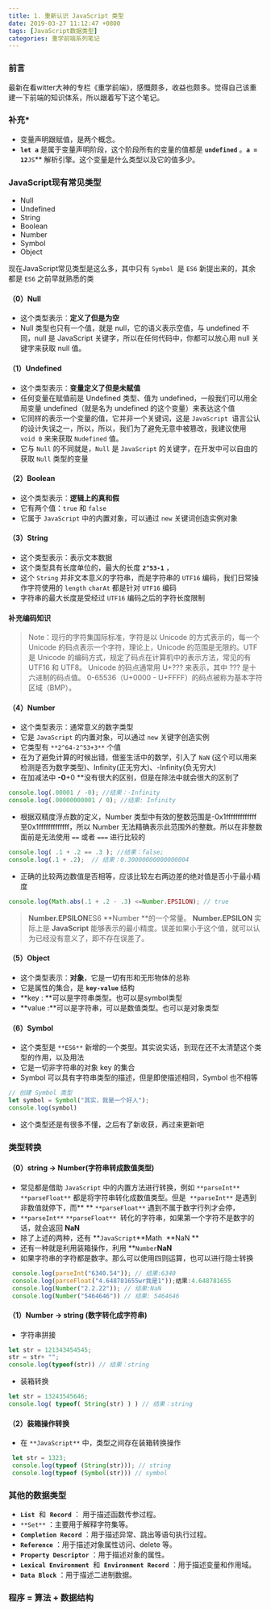 ```yaml
---
title: 1. 重新认识 JavaScript 类型
date: 2019-03-27 11:12:47 +0800
tags: [JavaScript数据类型]
categories: 重学前端系列笔记
---
```

<a name="df368884"></a>
### 前言
最新在看witter大神的专栏《重学前端》，感慨颇多，收益也颇多。觉得自己该重建一下前端的知识体系，所以跟着写下这个笔记。
<a name="49448199"></a>
### 补充*
* 变量声明跟赋值，是两个概念。
* **`let a`** 是属于变量声明阶段，这个阶段所有的变量的值都是 **`undefined`** 。**`a = 12`**`JS`** 解析引擎。这个变量是什么类型以及它的值多少。
<a name="2746c81b"></a>
### JavaScript现有常见类型
* Null
* Undefined
* String
* Boolean
* Number
* Symbol
* Object

现在JavaScript常见类型是这么多，其中只有 `Symbol`  是 `ES6` 新提出来的，其余都是 `ES6` 之前早就熟悉的类
<a name="c23f5abf"></a>
#### （0）Null
* 这个类型表示：**定义了但是为空**
* Null 类型也只有一个值，就是 null，它的语义表示空值，与 undefined 不同，null 是 JavaScript 关键字，所以在任何代码中，你都可以放心用 null 关键字来获取 null 值。
<a name="357bda8a"></a>
#### （1）Undefined
* 这个类型表示：**变量定义了但是未赋值**
* 任何变量在赋值前是 Undefined 类型、值为 undefined，一般我们可以用全局变量 undefined（就是名为 undefined 的这个变量）来表达这个值
* 它同样的表示一个变量的值，它并非一个关键词，这是 `JavaScript`  语言公认的设计失误之一，所以，所以，我们为了避免无意中被篡改，我建议使用 `void 0` 来来获取 `Nudefined` 值。
* 它与 `Null` 的不同就是，`Null` 是 `JavaScript` 的关键字，在开发中可以自由的获取 `Null` 类型的变量
<a name="f9369aa0"></a>
#### （2）Boolean
* 这个类型表示：**逻辑上的真和假**
* 它有两个值：`true` 和 `false` 
* 它属于 `JavaScript` 中的内置对象，可以通过 `new` 关键词创造实例对象
<a name="ece22d59"></a>
#### （3）String
* 这个类型表示：表示文本数据
* 这个类型具有长度单位的，最大的长度 **`2^53-1`** ，
* 这个 `String` 并非文本意义的字符串，而是字符串的 `UTF16` 编码，我们日常操作字符使用的 `length` `charAt` 都是针对 `UTF16` 编码
* 字符串的最大长度是受经过 `UTF16` 编码之后的字符长度限制
<a name="932cf868"></a>
#### 补充编码知识
> Note：现行的字符集国际标准，字符是以 Unicode 的方式表示的，每一个 Unicode 的码点表示一个字符，理论上，Unicode 的范围是无限的。UTF 是 Unicode 的编码方式，规定了码点在计算机中的表示方法，常见的有 UTF16 和 UTF8。 Unicode 的码点通常用 U+??? 来表示，其中 ??? 是十六进制的码点值。 0-65536（U+0000 - U+FFFF）的码点被称为基本字符区域（BMP）。

<a name="a887f81c"></a>
#### （4）Number
* 这个类型表示：通常意义的数字类型
* 它是 `JavaScript` 的内置对象，可以通过 `new` 关键字创造实例
* 它类型有 `**2^64-2^53+3**` 个值
* 在为了避免计算的时候出错，借鉴生活中的数学，引入了 `NaN` (这个可以用来检测是否为数字类型)、Infinity(正无穷大)、-Infinity(负无穷大)
* 在加减法中 **-0**+0 **没有很大的区别，但是在除法中就会很大的区别了

```javascript
console.log(.00001 / -0); //结果：-Infinity
console.log(.00000000001 / 0); //结果: Infinity
```

* 根据双精度浮点数的定义，Number 类型中有效的整数范围是-0x1fffffffffffff 至0x1fffffffffffff，所以 Number 无法精确表示此范围外的整数。所以在非整数面前是无法使用 `==` 或者 `===` 进行比较的

```javascript
console.log( .1 + .2 == .3 ); //结果：false;
console.log(.1 + .2);  // 结果：0.30000000000000004
```
* 正确的比较两边数值是否相等，应该比较左右两边差的绝对值是否小于最小精度

```javascript
console.log(Math.abs(.1 + .2 - .3) <=Number.EPSILON); // true
```

> **Number.EPSILON**ES6 **Number **的一个常量。
> **Number.EPSILON** 实际上是 **JavaScript** 能够表示的最小精度。误差如果小于这个值，就可以认为已经没有意义了，即不存在误差了。

<a name="780b6ec0"></a>
#### （5）Object
* 这个类型表示：**对象**，它是一切有形和无形物体的总称
* 它是属性的集合，是 **`key-value`** 结构
* **key : **可以是字符串类型。也可以是symbol类型
* **value :**可以是字符串，可以是数值类型。也可以是对象类型
<a name="c91ff6ed"></a>
#### （6）Symbol
* 这个类型是 `**ES6**` 新增的一个类型。其实说实话，到现在还不太清楚这个类型的作用，以及用法
* 它是一切非字符串的对象 key 的集合
* Symbol 可以具有字符串类型的描述，但是即使描述相同，Symbol 也不相等

```javascript
// 创建 Symbol 类型
let symbol = Symbol("其实，我是一个好人");
console.log(symbol)
```

* 这个类型还是有很多不懂，之后有了新收获，再过来更新吧
<a name="f3c723ec"></a>
### 类型转换
<a name="2f9540a5"></a>
#### （0）string → Number(字符串转成数值类型)
* 常见都是借助 `JavaScript` 中的内置方法进行转换，例如 `**parseInt**`  `**parseFloat**` 都是将字符串转化成数值类型。但是  `**parseInt**` 是遇到非数值就停下，而** ** `**parseFloat**` 遇到不属于数字行列才会停，
* `**parseInt**` `**parseFloat**`  转化的字符串，如果第一个字符不是数字的话，就会返回 **NaN**
* 除了上述的两种，还有 **`JavaScript`**Math  **NaN **
* 还有一种就是利用装箱操作，利用 **`Number`**NaN**
* 如果字符串的字符都是数字。那么可以使用四则运算，也可以进行隐士转换

```javascript
 console.log(parseInt("6340.54")); // 结果:6340
 console.log(parseFloat("4.648781655wr我是1"));结果:4.648781655
 console.log(Number("2.2.22")); // 结果:NaN
 console.log(Number("5464646")) // 结果: 5464646
```

<a name="6c2395fb"></a>
#### （1）Number → string (数字转化成字符串)
* 字符串拼接

```javascript
let str = 121343454545;
str = str+ "";
console.log(typeof(str)) // 结果：string
```

* 装箱转换
```javascript
let str = 13243545646;
console.log( typeof( String(str) ) ) // 结果：string 
```

<a name="0e1aa6d1"></a>
#### （2）装箱操作转换
* 在 `**JavaScript**` 中，类型之间存在装箱转换操作

```javascript
 let str = 1323;
 console.log(typeof (String(str))); // string
 console.log(typeof (Symbol(str))) // symbol
```

<a name="f0dde815"></a>
### 其他的数据类型
* **`List`**  和  **`Record`** ： 用于描述函数传参过程。
* `**Set**` ：主要用于解释字符集等。
* **`Completion Record`** ：用于描述异常、跳出等语句执行过程。
* **`Reference`** ：用于描述对象属性访问、delete 等。
* **`Property Descriptor`** ：用于描述对象的属性。
* **`Lexical Environment`**  和  **`Environment Record`** ：用于描述变量和作用域。
* **`Data Block`** ：用于描述二进制数据。
<a name="7aa17298"></a>
### 程序 = 算法 + 数据结构


